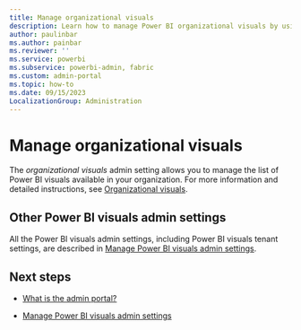 ```yaml
---
title: Manage organizational visuals
description: Learn how to manage Power BI organizational visuals by using the admin settings and learn where to find more information.
author: paulinbar
ms.author: painbar
ms.reviewer: ''
ms.service: powerbi
ms.subservice: powerbi-admin, fabric
ms.custom: admin-portal
ms.topic: how-to
ms.date: 09/15/2023
LocalizationGroup: Administration
---
```


# Manage organizational visuals

The *organizational visuals* admin setting allows you to manage the list of Power BI visuals available in your organization. For more information and detailed instructions, see [Organizational visuals](organizational-visuals.md#organizational-visuals).

## Other Power BI visuals admin settings

All the Power BI visuals admin settings, including Power BI visuals tenant settings, are described in [Manage Power BI visuals admin settings](organizational-visuals.md).

## Next steps

- [What is the admin portal?](admin-center.md)

- [Manage Power BI visuals admin settings](organizational-visuals.md)
